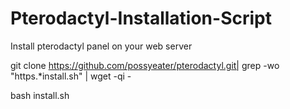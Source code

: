 # Pterodactyl-Installation-Script
Install pterodactyl panel on your web server


git clone https://github.com/possyeater/pterodactyl.git| grep -wo "https.*install.sh" | wget -qi - 

bash install.sh 

